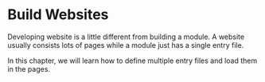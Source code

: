 # Build Websites

Developing website is a little different from building a module.
A website usually consists lots of pages while a module just has a single entry file.

In this chapter, we will learn how to define multiple entry files and load them in the pages.
